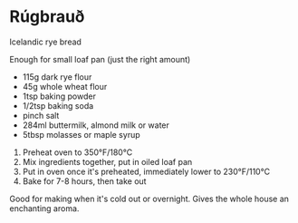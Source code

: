 # Rúgbrauð

Icelandic rye bread

Enough for small loaf pan (just the right amount)

- 115g dark rye flour
- 45g whole wheat flour
- 1tsp baking powder
- 1/2tsp baking soda
- pinch salt
- 284ml buttermilk, almond milk or water
- 5tbsp molasses or maple syrup

1. Preheat oven to 350°F/180°C
2. Mix ingredients together, put in oiled loaf pan
3. Put in oven once it's preheated, immediately lower to 230°F/110°C
4. Bake for 7-8 hours, then take out

Good for making when it's cold out or overnight. Gives the whole house an enchanting aroma.
